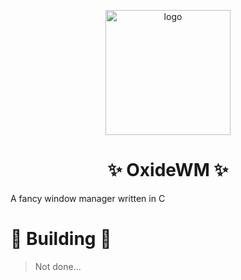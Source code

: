 <p align="center">

<img src="https://github.com/xfcisco/OxideWM/blob/main/oxidewm-v2.png?raw=true" alt="logo" width="200"/>

<h1 align="center">✨ OxideWM ✨</h1>
A fancy window manager written in C
</p>


# 🔨 Building 🔨
> Not done...
